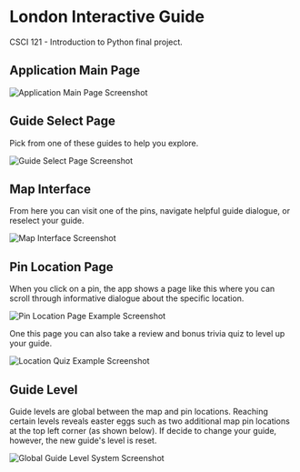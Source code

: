 # London Interactive Guide
CSCI 121 - Introduction to Python final project.

## Application Main Page
![Application Main Page Screenshot](https://i.imgur.com/k1SsJmr.png)

## Guide Select Page
Pick from one of these guides to help you explore.

![Guide Select Page Screenshot](https://i.imgur.com/07aoJjU.png)

## Map Interface
From here you can visit one of the pins, navigate helpful guide dialogue, or reselect your guide.

![Map Interface Screenshot](https://i.imgur.com/HxJHQHK.png)

## Pin Location Page
When you click on a pin, the app shows a page like this where you can scroll through informative dialogue about the specific location.

![Pin Location Page Example Screenshot](https://i.imgur.com/uODb4v4.png)

One this page you can also take a review and bonus trivia quiz to level up your guide.

![Location Quiz Example Screenshot](https://i.imgur.com/6VM9DlQ.png)

## Guide Level
Guide levels are global between the map and pin locations. Reaching certain levels reveals easter eggs such as two additional map pin locations at the top left corner (as shown below). If decide to change your guide, however, the new guide's level is reset.

![Global Guide Level System Screenshot](https://i.imgur.com/SZnAYVt.png)
